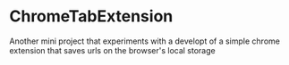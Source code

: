 # ChromeTabExtension
Another mini project that experiments with a developt of a simple chrome extension that saves urls on the browser's local storage
